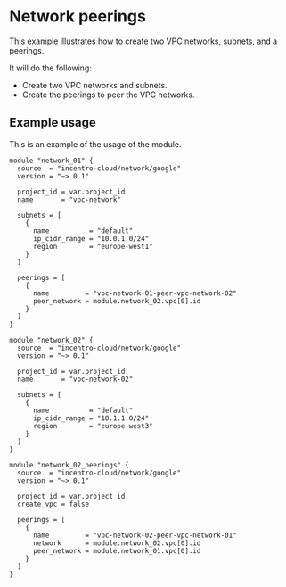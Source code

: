 # Network peerings

This example illustrates how to create two VPC networks, subnets, and a peerings.

It will do the following:

- Create two VPC networks and subnets.
- Create the peerings to peer the VPC networks.

## Example usage

This is an example of the usage of the module.

```hcl
module "network_01" {
  source  = "incentro-cloud/network/google"
  version = "~> 0.1"

  project_id = var.project_id
  name       = "vpc-network"

  subnets = [
    {
      name          = "default"
      ip_cidr_range = "10.0.1.0/24"
      region        = "europe-west1"
    }
  ]

  peerings = [
    {
      name         = "vpc-network-01-peer-vpc-network-02"
      peer_network = module.network_02.vpc[0].id
    }
  ]
}

module "network_02" {
  source  = "incentro-cloud/network/google"
  version = "~> 0.1"

  project_id = var.project_id
  name       = "vpc-network-02"

  subnets = [
    {
      name          = "default"
      ip_cidr_range = "10.1.1.0/24"
      region        = "europe-west3"
    }
  ]
}

module "network_02_peerings" {
  source  = "incentro-cloud/network/google"
  version = "~> 0.1"

  project_id = var.project_id
  create_vpc = false

  peerings = [
    {
      name         = "vpc-network-02-peer-vpc-network-01"
      network      = module.network_02.vpc[0].id
      peer_network = module.network_01.vpc[0].id
    }
  ]
}
```
